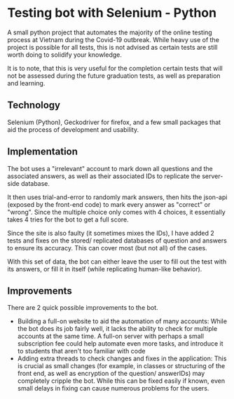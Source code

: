 # Testing bot with Selenium - Python
A small python project that automates the majority of the online testing process at Vietnam during the Covid-19 outbreak. While heavy use of the project is possible for all tests, this is not advised as certain tests are still worth doing to solidify your knowledge.  
  
It is to note, that this is very useful for the completion certain tests that will not be assessed during the future graduation tests, as well as preparation and learning.  
  
## Technology   
Selenium (Python), Geckodriver for firefox, and a few small packages that aid the process of development and usability.  
  
## Implementation
The bot uses a "irrelevant" account to mark down all questions and the associated answers, as well as their associated IDs to replicate the server-side database.   
  
It then uses trial-and-error to randomly mark answers, then hits the json-api (exposed by the front-end code) to mark every answer as "correct" or "wrong". Since the multiple choice only comes with 4 choices, it essentially takes 4 tries for the bot to get a full score.  
  
Since the site is also faulty (it sometimes mixes the IDs), I have added 2 tests and fixes on the stored/ replicated databases of question and answers to ensure its accuracy. This can cover most (but not all) of the cases.  
  
With this set of data, the bot can either leave the user to fill out the test with its answers, or fill it in itself (while replicating human-like behavior).
  
## Improvements
There are 2 quick possible improvements to the bot.
* Building a full-on website to aid the automation of many accounts:
While the bot does its job fairly well, it lacks the ability to check for multiple accounts at the same time. A full-on server with perhaps a small subscription fee could help automate even more tasks, and introduce it to students that aren't too familiar with code
* Adding extra threads to check changes and fixes in the application: This is crucial as small changes (for example, in classes or structuring of the front end, as well as encryption of the question/ answerIDs) may completely cripple the bot. While this can be fixed easily if known, even small delays in fixing can cause numerous problems for the users.